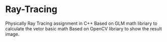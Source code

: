 # Ray-Tracing
Physically  Ray Tracing assignment in C++
Based on GLM math libriary to calculate the vetor basic math
Based on OpenCV libriary to show the result image.
